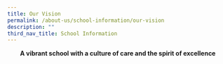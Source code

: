 ```yaml
---
title: Our Vision
permalink: /about-us/school-information/our-vision
description: ""
third_nav_title: School Information
---
```

<p style="text-align: center;"><strong>A vibrant school with a culture of care and the spirit of excellence</strong></p>
